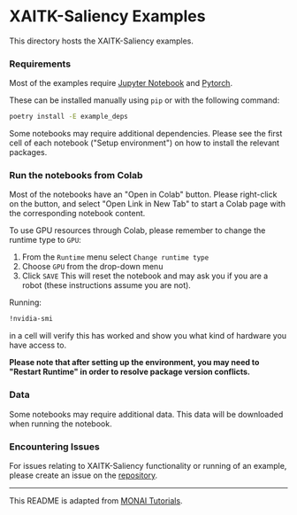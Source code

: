 # XAITK-Saliency Examples
This directory hosts the XAITK-Saliency examples.

### Requirements
Most of the examples require [Jupyter Notebook](https://jupyter.org/) and [Pytorch](https://pytorch.org/).

These can be installed manually using `pip` or with the following command:

```bash
poetry install -E example_deps
```

Some notebooks may require additional dependencies. Please see the first cell of each notebook ("Setup environment") on how to install the relevant packages.

### Run the notebooks from Colab

Most of the notebooks have an "Open in Colab" button.
Please right-click on the button, and select "Open Link in New Tab" to start a Colab page with the corresponding notebook content.

To use GPU resources through Colab, please remember to change the runtime type to `GPU`:

1. From the `Runtime` menu select `Change runtime type`
1. Choose `GPU` from the drop-down menu
1. Click `SAVE`
This will reset the notebook and may ask you if you are a robot (these instructions assume you are not).

Running:

```bash
!nvidia-smi
```

in a cell will verify this has worked and show you what kind of hardware you have access to.

**Please note that after setting up the environment, you may need to "Restart Runtime" in order to resolve package version conflicts.**

### Data

Some notebooks may require additional data. This data will be downloaded when running the notebook.

### Encountering Issues

For issues relating to XAITK-Saliency functionality or running of an example, please create an issue on the [repository](https://github.com/XAITK/xaitk-saliency/issues).

---

This README is adapted from [MONAI Tutorials](https://github.com/Project-MONAI/tutorials).
